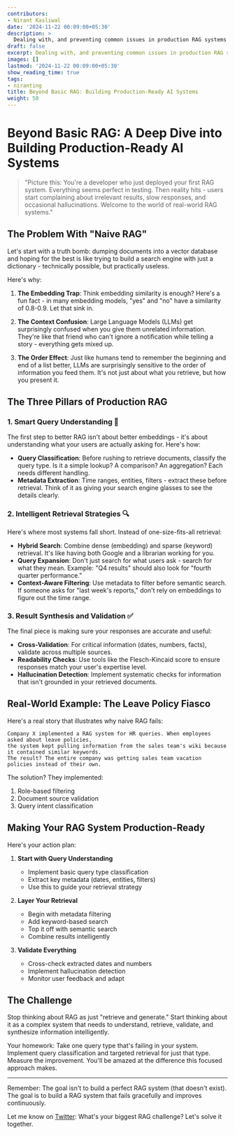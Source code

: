 ```yaml
---
contributors:
- Nirant Kasliwal
date: '2024-11-22 00:09:00+05:30'
description: >
  Dealing with, and preventing common issues in production RAG systems
draft: false
excerpt: Dealing with, and preventing common issues in production RAG systems
images: []
lastmod: '2024-11-22 00:09:00+05:30'
show_reading_time: true
tags:
- niranting
title: Beyond Basic RAG: Building Production-Ready AI Systems
weight: 50
---
```

# Beyond Basic RAG: A Deep Dive into Building Production-Ready AI Systems

> "Picture this: You're a developer who just deployed your first RAG system. Everything seems perfect in testing. Then reality hits - users start complaining about irrelevant results, slow responses, and occasional hallucinations. Welcome to the world of real-world RAG systems."

## The Problem With "Naive RAG"

Let's start with a truth bomb: dumping documents into a vector database and hoping for the best is like trying to build a search engine with just a dictionary - technically possible, but practically useless.

Here's why:

1. **The Embedding Trap**: Think embedding similarity is enough? Here's a fun fact - in many embedding models, "yes" and "no" have a similarity of 0.8-0.9. Let that sink in.

2. **The Context Confusion**: Large Language Models (LLMs) get surprisingly confused when you give them unrelated information. They're like that friend who can't ignore a notification while telling a story - everything gets mixed up.

3. **The Order Effect**: Just like humans tend to remember the beginning and end of a list better, LLMs are surprisingly sensitive to the order of information you feed them. It's not just about what you retrieve, but how you present it.

## The Three Pillars of Production RAG

### 1. Smart Query Understanding 🎯

The first step to better RAG isn't about better embeddings - it's about understanding what your users are actually asking for. Here's how:

- **Query Classification**: Before rushing to retrieve documents, classify the query type. Is it a simple lookup? A comparison? An aggregation? Each needs different handling.
- **Metadata Extraction**: Time ranges, entities, filters - extract these before retrieval. Think of it as giving your search engine glasses to see the details clearly.

### 2. Intelligent Retrieval Strategies 🔍

Here's where most systems fall short. Instead of one-size-fits-all retrieval:

- **Hybrid Search**: Combine dense (embedding) and sparse (keyword) retrieval. It's like having both Google and a librarian working for you.
- **Query Expansion**: Don't just search for what users ask - search for what they mean. Example: "Q4 results" should also look for "fourth quarter performance."
- **Context-Aware Filtering**: Use metadata to filter before semantic search. If someone asks for "last week's reports," don't rely on embeddings to figure out the time range.

### 3. Result Synthesis and Validation ✅

The final piece is making sure your responses are accurate and useful:

- **Cross-Validation**: For critical information (dates, numbers, facts), validate across multiple sources.
- **Readability Checks**: Use tools like the Flesch-Kincaid score to ensure responses match your user's expertise level.
- **Hallucination Detection**: Implement systematic checks for information that isn't grounded in your retrieved documents.

## Real-World Example: The Leave Policy Fiasco

Here's a real story that illustrates why naive RAG fails:

```
Company X implemented a RAG system for HR queries. When employees asked about leave policies, 
the system kept pulling information from the sales team's wiki because it contained similar keywords. 
The result? The entire company was getting sales team vacation policies instead of their own.
```

The solution? They implemented:
1. Role-based filtering
2. Document source validation
3. Query intent classification

## Making Your RAG System Production-Ready

Here's your action plan:

1. **Start with Query Understanding**
   - Implement basic query type classification
   - Extract key metadata (dates, entities, filters)
   - Use this to guide your retrieval strategy

2. **Layer Your Retrieval**
   - Begin with metadata filtering
   - Add keyword-based search
   - Top it off with semantic search
   - Combine results intelligently

3. **Validate Everything**
   - Cross-check extracted dates and numbers
   - Implement hallucination detection
   - Monitor user feedback and adapt

## The Challenge

Stop thinking about RAG as just "retrieve and generate." Start thinking about it as a complex system that needs to understand, retrieve, validate, and synthesize information intelligently.

Your homework: Take one query type that's failing in your system. Implement query classification and targeted retrieval for just that type. Measure the improvement. You'll be amazed at the difference this focused approach makes.

---

Remember: The goal isn't to build a perfect RAG system (that doesn't exist). The goal is to build a RAG system that fails gracefully and improves continuously.

Let me know on [Twitter](https://twitter.com/nirantk): What's your biggest RAG challenge? Let's solve it together.